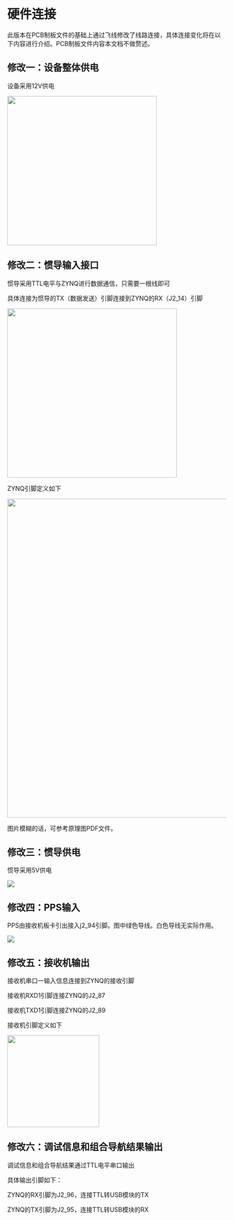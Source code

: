 # 硬件连接

此版本在PCB制板文件的基础上通过飞线修改了线路连接，具体连接变化将在以下内容进行介绍。PCB制板文件内容本文档不做赘述。

## 修改一：设备整体供电

设备采用12V供电

<img title="" src="file:///F:/MyBlog/docs/images/2023-11-03-19-53-51-image.png" alt="" data-align="left" width="343">

## 修改二：惯导输入接口

惯导采用TTL电平与ZYNQ进行数据通信，只需要一根线即可

具体连接为惯导的TX（数据发送）引脚连接到ZYNQ的RX（J2_14）引脚

<img src="file:///F:/MyBlog/docs/images/2023-11-03-19-58-22-image.png" title="" alt="" width="389">

ZYNQ引脚定义如下

<img src="file:///F:/MyBlog/docs/images/2023-11-03-20-13-04-image.png" title="" alt="" width="733">

图片模糊的话，可参考原理图PDF文件。

## 修改三：惯导供电

惯导采用5V供电

![](F:\MyBlog\docs\images\2023-11-03-19-59-48-image.png)

## 修改四：PPS输入

PPS由接收机板卡引出接入j2_94引脚。图中绿色导线。白色导线无实际作用。

![](F:\MyBlog\docs\images\2023-11-03-20-02-58-image.png)

## 修改五：接收机输出

接收机串口一输入信息连接到ZYNQ的接收引脚

接收机RXD1引脚连接ZYNQ的J2_87

接收机TXD1引脚连接ZYNQ的J2_89

接收机引脚定义如下

<img src="file:///F:/MyBlog/docs/images/2023-11-03-20-08-55-image.png" title="" alt="" width="211">

## 修改六：调试信息和组合导航结果输出

调试信息和组合导航结果通过TTL电平串口输出

具体输出引脚如下：

ZYNQ的RX引脚为J2_96，连接TTL转USB模块的TX

ZYNQ的TX引脚为J2_95，连接TTL转USB模块的RX
